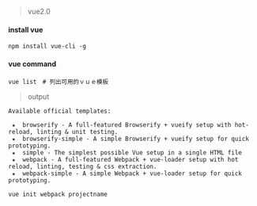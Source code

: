 > vue2.0 

#### install vue

``` shell
npm install vue-cli -g
```

#### vue command

``` shell
vue list　# 列出可用的ｖｕｅ模板
```

> output

``` shell
Available official templates:

 ★  browserify - A full-featured Browserify + vueify setup with hot-reload, linting & unit testing.
 ★  browserify-simple - A simple Browserify + vueify setup for quick prototyping.
 ★  simple - The simplest possible Vue setup in a single HTML file
 ★  webpack - A full-featured Webpack + vue-loader setup with hot reload, linting, testing & css extraction.
 ★  webpack-simple - A simple Webpack + vue-loader setup for quick prototyping.
 ```

``` shell
vue init webpack projectname
```